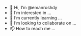 - 👋 Hi, I’m @emanroshdy
- 👀 I’m interested in ...
- 🌱 I’m currently learning ...
- 💞️ I’m looking to collaborate on ...
- 📫 How to reach me ...

<!---
emanroshdy/emanroshdy is a ✨ special ✨ repository because its `README.md` (this file) appears on your GitHub profile.
You can click the Preview link to take a look at your changes.
--->
